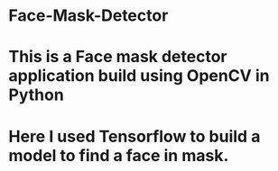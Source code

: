 # Face-Mask-Detector

# This is a Face mask detector application build using OpenCV in Python

# Here I used Tensorflow to build a model to find a face in mask.
